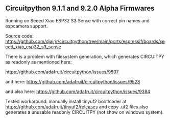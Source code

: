 ## Circuitpython 9.1.1 and 9.2.0 Alpha Firmwares
Running on Seeed Xiao ESP32 S3 Sense with correct pin names and espcamera support.

Source code: https://github.com/djairjr/circuitpython/tree/main/ports/espressif/boards/seeed_xiao_esp32_s3_sense

There is a problem with filesystem generation, which generates CIRCUITPY as readonly
as mentioned here:

https://github.com/adafruit/circuitpython/issues/9507

and here:
https://github.com/adafruit/circuitpython/issues/9528

and also here:
https://github.com/adafruit/circuitpython/issues/9384

Tested workaround: manually install tinyuf2 bootloader at https://github.com/adafruit/tinyuf2/releases
and copy .uf2 files also generates a unusable readonly CIRCUITPY (not show on windows system).
